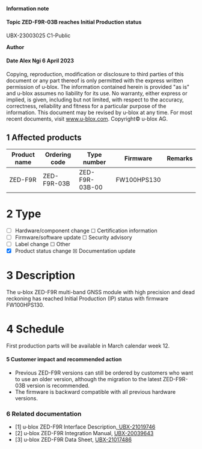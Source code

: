 

#### **Information note**

#### **Topic ZED-F9R-03B reaches Initial Production status**

UBX-23003025 C1-Public

**Author**

#### **Date** Alex Ngi 6 April 2023

Copying, reproduction, modification or disclosure to third parties of this document or any part thereof is only permitted with the express written permission of u-blox. The information contained herein is provided "as is" and u-blox assumes no liability for its use. No warranty, either express or implied, is given, including but not limited, with respect to the accuracy, correctness, reliability and fitness for a particular purpose of the information. This document may be revised by u-blox at any time. For most recent documents, visit www.u-blox.com. Copyright© u-blox AG.

## **1 Affected products**

| Product name | Ordering code | Type number    | Firmware    | Remarks |
|--------------|---------------|----------------|-------------|---------|
| ZED-F9R      | ZED-F9R-03B   | ZED-F9R-03B-00 | FW100HPS130 |         |

# **2 Type**

- ☐ Hardware/component change ☐ Certification information
- ☐ Firmware/software update ☐ Security advisory
- ☐ Label change ☐ Other
- ☒ Product status change ☒ Documentation update

# **3 Description**

The u-blox ZED-F9R multi-band GNSS module with high precision and dead reckoning has reached Initial Production (IP) status with firmware FW100HPS130.

# **4 Schedule**

First production parts will be available in March calendar week 12.

#### **5 Customer impact and recommended action**

- Previous ZED-F9R versions can still be ordered by customers who want to use an older version, although the migration to the latest ZED-F9R-03B version is recommended.
- The firmware is backward compatible with all previous hardware versions.

### **6 Related documentation**

- [1] u-blox ZED-F9R Interface Description[, UBX-21019746](http://www.u-blox.com/docs/UBX-21019746)
- [2] u-blox ZED-F9R Integration Manual, [UBX-20039643](http://www.u-blox.com/docs/UBX-20039643)
- [3] u-blox ZED-F9R Data Sheet, [UBX-21017486](http://www.u-blox.com/docs/UBX-21017486)